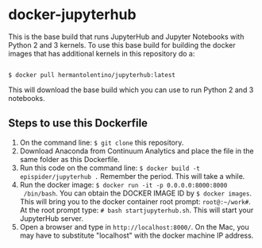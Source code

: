 # docker-jupyterhub

This is the base build that runs JupyterHub and Jupyter Notebooks with Python 2 and 3 kernels. To use this base build for building the docker images that has additional kernels in this repository do a:

<code>
$ docker pull hermantolentino/jupyterhub:latest
</code>

This will download the base build which you can use to run Python 2 and 3 notebooks.

## Steps to use this Dockerfile

1. On the command line: <code>$ git clone</code> this repository.
2. Download Anaconda from Continuum Analytics and place the file in the same folder as this Dockerfile.
3. Run this code on the command line: <code>$ docker build -t epispider/jupyterhub .</code> Remember the period. This will take a while.
4. Run the docker image: <code>$ docker run -it -p 0.0.0.0:8000:8000 <DOCKER IMAGE ID> /bin/bash</code>. You can obtain the DOCKER IMAGE ID by <code>$ docker images</code>. This will bring you to the docker container root prompt: <code>root@<DOCKER IMAGE ID>:~/work#</code>. At the root prompt type: <code># bash startjupyterhub.sh</code>. This will start your JupyterHub server.
5. Open a browser and type in <code>http://localhost:8000/</code>. On the Mac, you may have to substitute "localhost" with the docker machine IP address.
